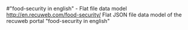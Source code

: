 #"food-security in english" - Flat file data model
http://en.recuweb.com/food-security/
Flat JSON file data model of the recuweb portal "food-security in english"
